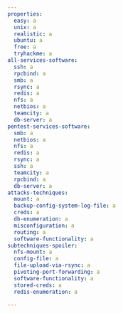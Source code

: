 ```yaml
---
properties:
  easy: a
  unix: a
  realistic: a
  ubuntu: a
  free: a
  tryhackme: a
all-services-software:
  ssh: a
  rpcbind: a
  smb: a
  rsync: a
  redis: a
  nfs: a
  netbios: a
  teamcity: a
  db-server: a
pentest-services-software:
  smb: a
  netbios: a
  nfs: a
  redis: a
  rsync: a
  ssh: a
  teamcity: a
  rpcbind: a
  db-server: a
attacks-techniques:
  mount: a
  backup-config-system-log-file: a
  creds: a
  db-enumeration: a
  misconfiguration: a
  routing: a
  software-functionality: a
subtechniques-spoiler:
  nfs-mount: a
  config-file: a
  file-upload-via-rsync: a
  pivoting-port-forwarding: a
  software-functionality: a
  stored-creds: a
  redis-enumeration: a

---
```

